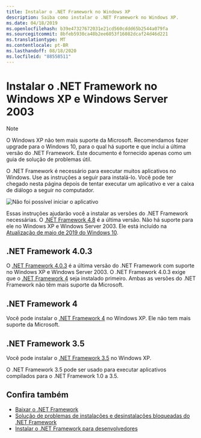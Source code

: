 ```yaml
---
title: Instalar o .NET Framework no Windows XP
description: Saiba como instalar o .NET Framework no Windows XP.
ms.date: 04/18/2019
ms.openlocfilehash: b39e47327672031e21cd560cddd65b2544a079fa
ms.sourcegitcommit: 8bfeb5930ca48b2ee6053f16082dcaf24d46d221
ms.translationtype: MT
ms.contentlocale: pt-BR
ms.lasthandoff: 08/18/2020
ms.locfileid: "88558511"
---
```

# <a name="install-the-net-framework-on-windows-xp-and-windows-server-2003"></a>Instalar o .NET Framework no Windows XP e Windows Server 2003

> [!NOTE]
> O Windows XP não tem mais suporte da Microsoft. Recomendamos fazer upgrade para o Windows 10, para o qual há suporte e que inclui a última versão do .NET Framework. Este documento é fornecido apenas como um guia de solução de problemas útil.

O .NET Framework é necessário para executar muitos aplicativos no Windows. Use as instruções a seguir para instalá-lo. Você pode ter chegado nesta página depois de tentar executar um aplicativo e ver a caixa de diálogo a seguir no computador.

![Não foi possível iniciar o aplicativo](./media/this-application-could-not-be-started.png)

Essas instruções ajudarão você a instalar as versões do .NET Framework necessárias. O [.NET Framework 4.8](https://github.com/Microsoft/dotnet/tree/master/releases/net48) é a última versão. Não há suporte para ele no Windows XP e Windows Server 2003. Ele está incluído na [Atualização de maio de 2019 do Windows 10](https://support.microsoft.com/help/4028685/windows-10-get-the-update).

## <a name="net-framework-403"></a>.NET Framework 4.0.3

O [.NET Framework 4.0.3](https://www.microsoft.com/download/details.aspx?id=29053) é a última versão do .NET Framework com suporte no Windows XP e Windows Server 2003. O .NET Framework 4.0.3 exige que o [.NET Framework 4](https://dotnet.microsoft.com/download/dotnet-framework/net40) seja instalado primeiro. Ambas as versões do .NET Framework não têm mais suporte da Microsoft.

## <a name="net-framework-4"></a>.NET Framework 4

Você pode instalar o [.NET Framework 4](https://dotnet.microsoft.com/download/dotnet-framework/net40) no Windows XP. Ele não tem mais suporte da Microsoft.

## <a name="net-framework-35"></a>.NET Framework 3.5

Você pode instalar o [.NET Framework 3.5](https://dotnet.microsoft.com/download/dotnet-framework/net35-sp1) no Windows XP.

O .NET Framework 3.5 pode ser usado para executar aplicativos compilados para o .NET Framework 1.0 a 3.5.

## <a name="see-also"></a>Confira também

- [Baixar o .NET Framework](https://dotnet.microsoft.com/download)
- [Solução de problemas de instalações e desinstalações bloqueadas do .NET Framework](troubleshoot-blocked-installations-and-uninstallations.md)
- [Instalar o .NET Framework para desenvolvedores](guide-for-developers.md)
